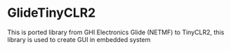 # GlideTinyCLR2
This is ported library from GHI Electronics Glide (NETMF) to TinyCLR2, this library is used to create GUI in embedded system
